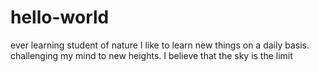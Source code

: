 # hello-world
ever learning student of nature
I like to learn new things on a daily basis.
challenging my mind to new heights.
I believe that the sky is the limit
